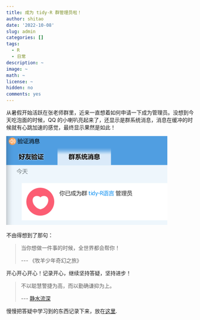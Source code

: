 ```yaml
---
title: 成为 tidy-R 群管理员啦！
author: shitao
date: '2022-10-08'
slug: admin
categories: []
tags:
  - R
  - 日常
description: ~
image: ~
math: ~
license: ~
hidden: no
comments: yes
---
```


从暑假开始活跃在张老师群里，近来一直想着如何申请一下成为管理员。没想到今天吃泡面的时候，QQ 的小喇叭亮起来了，还显示是群系统消息，消息在缓冲的时候就有心跳加速的感觉，最终显示果然是如此！

![](imgs/good-news.png)

不由得想到了那句：

> 当你想做一件事的时候，全世界都会帮你！
>
> --- 《牧羊少年奇幻之旅》

开心开心开心！记录开心，继续坚持答疑，坚持进步！

> 不以聪慧警捷为高，而以勤确谦抑为上。
>
> --- [静水流深](https://geekboy.org/about/)

慢慢把答疑中学习到的东西记录下来，放在[这里](https://shitao5.github.io/answeR/).
